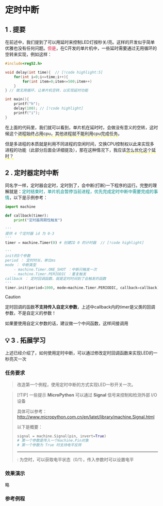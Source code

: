 # 定时中断

## 1 . 提要

在前述中，我们提到了可以用延时来控制LED灯按秒关/亮。这样的开发似乎简单优雅也没有任何问题。<font color=Crimson>但是</font>，在C开发的单片机中，一些延时需要通过无用循环的空转来实现，例如这样：

```c
#include<reg52.h>

void delay(int time){  // [!code highlight:5]
    for(int i=0;i<=time;i++){
        for(int item=0;item<=500;item++)
    }
} // 做无用循环，让单片机空转，以实现延时功能

int main(){
    printf("h");
    delay(100); // [!code highlight]
    printf("i");
}
```

在上面的代码里，我们就可以看到，单片机在延时时，会做没有意义的空转，这时候这个<span style="border-bottom:2px dashed yellow;">进程始终占用cpu，其他进程就不能利用cpu完成任务</span>。

但是多进程的本质就是利用不同进程的空闲时间，交换CPU控制权以此来实现多进程的功能（此部分后面会详细提及），那在这种情况下，我应该<span style="border-bottom:2px dashed yellow;">怎么优化这个延时？</span>



## 2 . 定时器定时中断

同名字一样，定时器会定时，定时到了，会中断(打断)一下程序的运行。完整的理解就是：<font color=DarkCyan>定时结束时，单片机会暂停当前进程，优先完成定时中断中需要完成的事情</font>，以下是示例参考：
```python
import machine

def callback(timer):
    print("定时器周期性触发")

'''
提供 4 个定时器 id 为 0-3
'''
timer = machine.Timer(0) # 创建ID 0 的计时器  // [!code highlight]

'''
init的3个参数
period ： 定时时长，单位ms
mode ： 中断类型
    - machine.Timer.ONE_SHOT ：中断只触发一次
    - machine.Timer.PERIODIC ：重复触发
callback ： 定时回调函数，就是定时时间到了会触发的函数
'''
timer.init(period=1000, mode=machine.Timer.PERIODIC, callback=callback) #  [!code highlight]
```

> [!CAUTION]
>
> 定时回调的函数**不支持传入自定义参数**，上述中callback内的timer是父类的回调参数，不是自定义的参数！
>
> 如果要使用自定义参数的话，建议做一个中间函数，这样间接调用

## 💡 3 . 拓展学习

上述已经介绍了，如何使用定时中断，可以通过修改定时回调函数来实现LED的一秒亮灭一次

### 任务要求

> 改造第一个例程，使用定时中断的方式实现LED一秒开关一次。



> [!TIP]  一些提示
> **MicroPython** 可以通过 **Signal** 信号来控制和检测外部 I/O 设备
>
> 具体可以参考：http://www.micropython.com.cn/en/latet/library/machine.Signal.html
>
> 以下是概要：
> ```python
> signal = machine.Signal(pin, invert=True)
> # 第一个参数是传入一个machine.Pin对象
> # 第一个参数为 True 时支持电平反转
> ```
>
> 
> ------
>
> <Badge type="warning" text="signal.value( )" />  : 为空时，可以获取电平状态（0/1），传入参数时可以设置电平





### 效果演示

略



### 参考例程
<Linkcard url="https://github.com/Aqiuseven/esp32-code/blob/main/%E5%8D%95%E7%89%87%E6%9C%BA%E5%9F%BA%E7%A1%80/%E4%B8%AD%E6%96%AD%E5%99%A8/%E5%AE%9A%E6%97%B6%E4%B8%AD%E6%96%AD%E7%82%B9%E7%81%AF.py" title="ESP32 -> 中断器 -> 定时中断控制点灯"  logo="https://s21.ax1x.com/2024/11/25/pAhriuV.png"/>
<Linkcard url="https://gitee.com/tenseven/esp32-code/blob/main/%E5%8D%95%E7%89%87%E6%9C%BA%E5%9F%BA%E7%A1%80/%E4%B8%AD%E6%96%AD%E5%99%A8/%E5%AE%9A%E6%97%B6%E4%B8%AD%E6%96%AD%E7%82%B9%E7%81%AF.py" title="ESP32 -> 中断器 -> 定时中断控制点灯"  logo="https://s21.ax1x.com/2024/11/25/pAhDvNQ.png"/>

